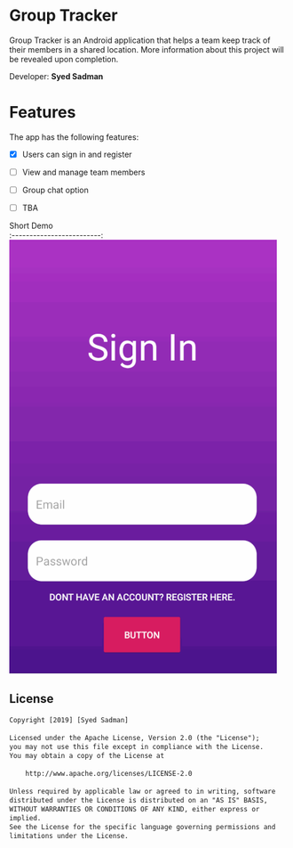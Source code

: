 # Group Tracker


Group Tracker is an Android application that helps a team keep track of their members in a shared location. More information about this project will be revealed upon completion. 

Developer: **Syed Sadman**


# Features
The app has the following features:

* [X] Users can sign in and register
* [ ] View and manage team members
* [ ] Group chat option 
* [ ] TBA



Short Demo             
:-------------------------:
<img src='Demo.gif' title='Demo' width='' alt='Demo' />



## License

    Copyright [2019] [Syed Sadman]

    Licensed under the Apache License, Version 2.0 (the "License");
    you may not use this file except in compliance with the License.
    You may obtain a copy of the License at

        http://www.apache.org/licenses/LICENSE-2.0

    Unless required by applicable law or agreed to in writing, software
    distributed under the License is distributed on an "AS IS" BASIS,
    WITHOUT WARRANTIES OR CONDITIONS OF ANY KIND, either express or implied.
    See the License for the specific language governing permissions and
    limitations under the License.






